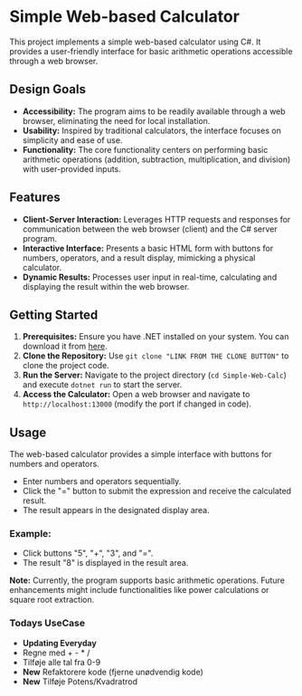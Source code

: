 # Simple Web-based Calculator

This project implements a simple web-based calculator using C#. It provides a user-friendly interface for basic arithmetic operations accessible through a web browser.

## Design Goals

- **Accessibility:** The program aims to be readily available through a web browser, eliminating the need for local installation.
- **Usability:** Inspired by traditional calculators, the interface focuses on simplicity and ease of use.
- **Functionality:** The core functionality centers on performing basic arithmetic operations (addition, subtraction, multiplication, and division) with user-provided inputs.

## Features

- **Client-Server Interaction:** Leverages HTTP requests and responses for communication between the web browser (client) and the C# server program.
- **Interactive Interface:** Presents a basic HTML form with buttons for numbers, operators, and a result display, mimicking a physical calculator.
- **Dynamic Results:** Processes user input in real-time, calculating and displaying the result within the web browser.

## Getting Started

1. **Prerequisites:** Ensure you have .NET installed on your system. You can download it from [here](https://dotnet.microsoft.com/en-us/download).
2. **Clone the Repository:** Use `git clone "LINK FROM THE CLONE BUTTON"` to clone the project code.
3. **Run the Server:** Navigate to the project directory (`cd Simple-Web-Calc`) and execute `dotnet run` to start the server.
4. **Access the Calculator:** Open a web browser and navigate to `http://localhost:13000` (modify the port if changed in code).

## Usage

The web-based calculator provides a simple interface with buttons for numbers and operators.

- Enter numbers and operators sequentially.
- Click the "=" button to submit the expression and receive the calculated result.
- The result appears in the designated display area.

### Example:

- Click buttons "5", "+", "3", and "=".
- The result "8" is displayed in the result area.

**Note:** Currently, the program supports basic arithmetic operations. Future enhancements might include functionalities like power calculations or square root extraction.

### Todays UseCase
- **Updating Everyday**
- Regne med + - * /
- Tilføje alle tal fra 0-9
- **New** Refaktorere kode (fjerne unødvendig kode)
- **New** Tilføje Potens/Kvadratrod